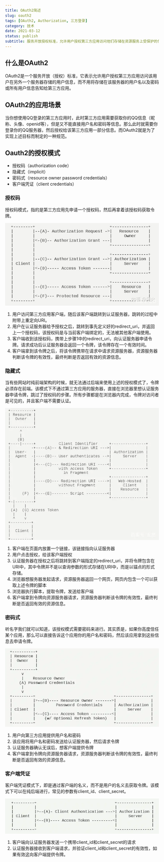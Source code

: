 ```yaml
---
title: OAuth2简述
slug: oauth2
tags: [OAuth2, Authorization, 三方登录]
category: 技术
date: 2021-03-12
status: publish
subtitle: 服务开放授权标准，允许用户授权第三方应用访问他们存储在资源服务上受保护的信息，而不需要将用户名和密码提供给第三方应用。
---
```

## 什么是OAuth2

OAuth2是一个服务开放（授权）标准，它表示允许用户授权第三方应用访问该用户在另外一个服务器存储的用户信息，而不用将存储在该服务器的用户名以及密码或所有用户信息告知给第三方应用。

## OAuth2的应用场景

当你想使用QQ登录的第三方应用时，此时第三方应用需要获取你的QQ信息（昵称、头像、openid等），但是又不能直接用户名和密码等信息。那么此时就需要你登录你的QQ服务器，然后授权给该第三方应用一部分信息。而OAuth2就是为了实现上述目标而制定的一种规范。

## Oauth2的授权模式

- 授权码（authorization code）
- 隐藏式（implicit）
- 密码式（resource owner password credentials）
- 客户端凭证（client credentials）

### 授权码

授权码模式，指的是第三方应用先申请一个授权码，然后再拿着该授权码获取令牌。



![img](../../../img/OAuth2简述/v2-ba94a5f1e17b74e8cb8176620997ac27_720w_20210312134440865081.jpg)

1. 用户访问第三方应用客户端，随后该客户端跳转到认证服务器，跳转的过程中附带上重定向URI。
2. 用户在认证服务器给予授权之后，跳转到事先定义好的redirect_uri，并返回上一个授权码，该授权码是与当前客户端绑定的，无法被其他客户端使用。
3. 客户端收到该授权码，携带上步骤1中的redirect_uri，向认证服务器申请令牌。请求成功后认证服务器会返回一个令牌，该令牌存在一个有效时间。
4. 客户端拿到该令牌之后，将该令牌携带在请求中请求资源服务器，资源服务器判断该令牌的有效性，最终判断是否返回有效的资源信息。

### 隐藏式

当有些网站时纯前端架构的时候，就无法通过后端来使用上述的授权模式了，令牌必须存在前端。该模式下不通过第三方应用的服务器，直接在浏览器里想认证服务器申请令牌，跳过了授权码的步骤。所有步骤都是在浏览器内完成，令牌对访问者是可见的，并且客户端不需要认证。

![img](../../../img/OAuth2简述/15209061-2d1bb6aa3925ca0d_20210312134459743467.webp)

1. 客户端在页面内放置一个链接，该链接指向认证服务器
2. 用户点击授权，给该客户端授权
3. 认证服务器在授权之后将跳转到客户端指定的redirect_uri，并将令牌包含在URI中，其中令牌并不是以查询参数的形式存储在URI中，而是以锚点的形式存储。
4. 浏览器想服务器发起请求，资源服务器返回一个网页，网页内包含一个可以获取上述令牌的脚本
5. 浏览器执行脚本，提取令牌，发送给客户端
6. 客户端拿到令牌向资源服务器请求，资源服务器判断该令牌的有效性，最终判断是否返回有效的资源信息。

### 密码式

听名字我们就可以知道，该授权模式需要密码来进行。其实质是，如果你高度信任某个应用，那么可以直接告诉这个应用你的用户名和密码，然后该应用拿到这些信息去申请令牌。

![img](../../../img/OAuth2简述/15209061-38d92855ebb979d1_20210312134513088188.webp)

1. 用户向第三方应用提供用户名和密码
2. 该应用将用户名和密码发送给认证服务器，然后请求令牌
3. 认证服务器确认无误后，想客户端提供令牌
4. 客户端拿到令牌向资源服务器请求，资源服务器判断该令牌的有效性，最终判断是否返回有效的资源信息。

### 客户端凭证

客户端凭证模式下，即是通过客户端的名义，而不是用户的名义去获取令牌。该模式下可以在纯后端进行，常见的参数有client_id、client_secret。

![img](../../../img/OAuth2简述/15209061-193021c225466558_20210312134535387332.webp)

1. 客户端向认证服务器发送一个携带client_id和client_secret的请求
2. 认证服务器接收到客户端请求，并验证client_id和client_secret的有效性，如果有效这向客户端提供令牌。